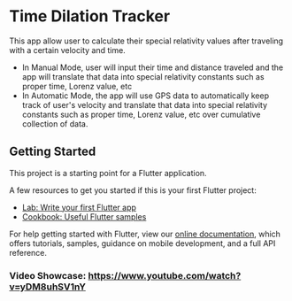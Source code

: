 # Time Dilation Tracker
This app allow user to calculate their special relativity values after traveling with a certain velocity and time. 
- In Manual Mode, user will input their time and distance traveled and the app will translate that data into special relativity constants such as proper time, Lorenz value, etc
- In Automatic Mode, the app will use GPS data to automatically keep track of user's velocity and translate that data into special relativity constants such as proper time, Lorenz value, etc over cumulative collection of data.

## Getting Started

This project is a starting point for a Flutter application.

A few resources to get you started if this is your first Flutter project:

- [Lab: Write your first Flutter app](https://flutter.dev/docs/get-started/codelab)
- [Cookbook: Useful Flutter samples](https://flutter.dev/docs/cookbook)

For help getting started with Flutter, view our
[online documentation](https://flutter.dev/docs), which offers tutorials,
samples, guidance on mobile development, and a full API reference.

### Video Showcase: https://www.youtube.com/watch?v=yDM8uhSV1nY
